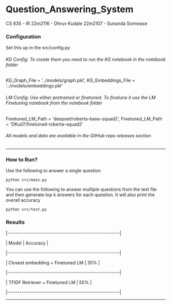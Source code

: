 # Question_Answering_System
CS 635  - IR
22m2116 - Dhruv Kudale
22m2107 - Sunanda Somwase

### Configuration
Set this up in the src/config.py

###### KG Config: To create them you need to run the KG notebook in the notebook folder
KG_Graph_File = '../models/graph.pkl',
KG_Embeddings_File = '../models/embeddings.pkl'

###### LM Config: Use either pretrained or finetuned. To finetune it use the LM Finetuning notebook from the notebook folder
Finetuned_LM_Path = 'deepset/roberta-base-squad2',
Finetuned_LM_Path = 'DKud7/finetuned-roberta-squad2'

###### All models and data are available in the GitHub repo releases section

___

### How to Run?

Use the following to answer a single question
```
python src/main.py
```

You can use the following to answer multiple questions from the test file and then generate top k answers for each question. 
It will also print the overall accuracy
```
python src/test.py
```
### Results 

|-------------------------------------------------------|

|     Model                                 |   Accuracy    |

|-------------------------------------------------------|

| Closest embedding + Finetuned LM          |      35%      |

|-------------------------------------------------------|

| TFIDF Retriever   + Finetuned LM          |      55%      |

|-------------------------------------------------------|



___
